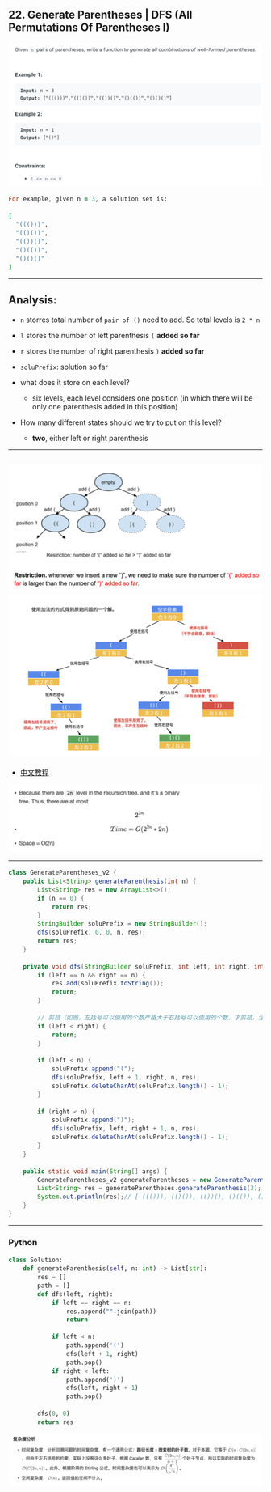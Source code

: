 ## 22. Generate Parentheses | DFS (All Permutations Of Parentheses I)
![](img/2023-01-26-16-54-58.png)

```ruby
For example, given n = 3, a solution set is:

[
  "((()))",
  "(()())",
  "(())()",
  "()(())",
  "()()()"
]
```
---


## Analysis:

- `n` storres total number of `pair of ()` need to add. 
  So total levels is  `2 * n`
- `l` stores the number of left parenthesis `(` **added so far**
- `r` stores the number of right parenthesis `)` **added so far**
- `soluPrefix`: solution so far

- what does it store on each level?
  - six levels, each level considers one position (in which there will be only one parenthesis added
    in this position)
- How many different states should we try to put on this level?
  - **two**, either left or right parenthesis
  
---
![](img/2021-05-31-18-25-11.png)
![](img/2023-01-26-20-16-26.png)
---

- [中文教程](https://leetcode.cn/problems/generate-parentheses/solution/hui-su-suan-fa-by-liweiwei1419/)

![](img/2023-08-01-00-50-23.png)

---
```java
class GenerateParentheses_v2 {
    public List<String> generateParenthesis(int n) {
        List<String> res = new ArrayList<>();
        if (n == 0) {
            return res;
        }
        StringBuilder soluPrefix = new StringBuilder();
        dfs(soluPrefix, 0, 0, n, res);
        return res;
    }

    private void dfs(StringBuilder soluPrefix, int left, int right, int n, List<String> res) {
        if (left == n && right == n) {
            res.add(soluPrefix.toString());
            return;
        }

        // 剪枝（如图，左括号可以使用的个数严格大于右括号可以使用的个数，才剪枝，注意这个细节）
        if (left < right) {
            return;
        }

        if (left < n) {
            soluPrefix.append("(");
            dfs(soluPrefix, left + 1, right, n, res);
            soluPrefix.deleteCharAt(soluPrefix.length() - 1);
        }

        if (right < n) {
            soluPrefix.append(")");
            dfs(soluPrefix, left, right + 1, n, res);
            soluPrefix.deleteCharAt(soluPrefix.length() - 1);
        }
    }

    public static void main(String[] args) {
        GenerateParentheses_v2 generateParentheses = new GenerateParentheses_v2();
        List<String> res = generateParentheses.generateParenthesis(3);
        System.out.println(res);// [ ((())), (()()), (())(), ()(()), ()()() ]
    }
}
```

---

### Python

```py
class Solution:
    def generateParenthesis(self, n: int) -> List[str]:
        res = []
        path = []
        def dfs(left, right):
            if left == right == n:
                res.append("".join(path))
                return

            if left < n:
                path.append('(')
                dfs(left + 1, right)
                path.pop()
            if right < left:
                path.append(')')
                dfs(left, right + 1)
                path.pop()

        dfs(0, 0)
        return res
```

![](img/2025-05-25-03-07-59.png)




